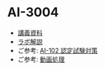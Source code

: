 # AI-3004

- [講義資料](AI-3004.pdf)
- [ラボ解説](AI-3004-lab.pdf)
- ご参考: [AI-102 認定試験対策](https://github.com/hiryamada/notes/blob/main/AI-3004-2025/README.md)
- ご参考: [動画処理](https://github.com/hiryamada/notes/blob/main/AI-3004-vision/lp05-analyze-video.md)

